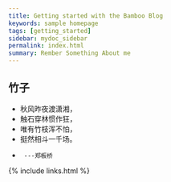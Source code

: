 ```yaml
---
title: Getting started with the Bamboo Blog
keywords: sample homepage
tags: [getting_started]
sidebar: mydoc_sidebar
permalink: index.html
summary: Rember Something About me
---
```


## 竹子

* 秋风昨夜渡潇湘，
* 触石穿林惯作狂，
* 唯有竹枝浑不怕，
* 挺然相斗一千场。
*      ---郑板桥

{% include links.html %}
